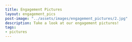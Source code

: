 ```yaml
---
title: Engagement Pictures
layout: engagement_pics
post-image: "../assets/images/engagement_pictures/2.jpg"
description: Take a look at our engagement pictures!
tags:
- pictures
---
```

